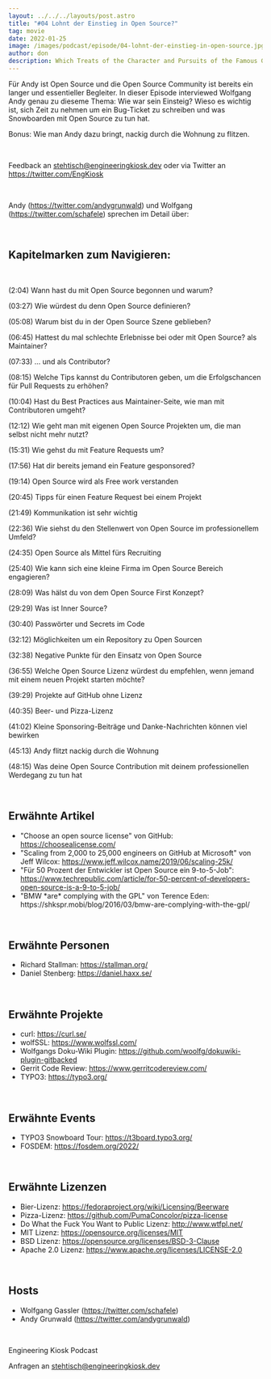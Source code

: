 ```yaml
---
layout: ../../../layouts/post.astro
title: "#04 Lohnt der Einstieg in Open Source?"
tag: movie
date: 2022-01-25
image: /images/podcast/episode/04-lohnt-der-einstieg-in-open-source.jpg
author: don
description: Which Treats of the Character and Pursuits of the Famous Gentleman Don Quixote of La Mancha
---
```


<p>Für Andy ist Open Source und die Open Source Community ist bereits ein langer und essentieller Begleiter. In dieser Episode interviewed Wolfgang Andy genau zu dieseme Thema: Wie war sein Einsteig? Wieso es wichtig ist, sich Zeit zu nehmen um ein Bug-Ticket zu schreiben und was Snowboarden mit Open Source zu tun hat.</p><p>Bonus: Wie man Andy dazu bringt, nackig durch die Wohnung zu flitzen.</p><p><br></p><p>Feedback an <a href="mailto:stehtisch@engineeringkiosk.dev" rel="nofollow">stehtisch@engineeringkiosk.dev</a> oder via Twitter an <a href="https://twitter.com/EngKiosk" rel="nofollow">https://twitter.com/EngKiosk</a></p><p><br></p><p>Andy (<a href="https://twitter.com/andygrunwald" rel="nofollow">https://twitter.com/andygrunwald</a>) und Wolfgang (<a href="https://twitter.com/schafele" rel="nofollow">https://twitter.com/schafele</a>) sprechen im Detail über:</p><p><br></p><h2>Kapitelmarken zum Navigieren:</h2><p><br></p><p>(2:04) Wann hast du mit Open Source begonnen und warum?</p><p>(03:27) Wie würdest du denn Open Source definieren?</p><p>(05:08) Warum bist du in der Open Source Szene geblieben?</p><p>(06:45) Hattest du mal schlechte Erlebnisse bei oder mit Open Source? als Maintainer?</p><p>(07:33) ... und als Contributor?</p><p>(08:15) Welche Tips kannst du Contributoren geben, um die Erfolgschancen für Pull Requests zu erhöhen?</p><p>(10:04) Hast du Best Practices aus Maintainer-Seite, wie man mit Contributoren umgeht?</p><p>(12:12) Wie geht man mit eigenen Open Source Projekten um, die man selbst nicht mehr nutzt?</p><p>(15:31) Wie gehst du mit Feature Requests um?</p><p>(17:56) Hat dir bereits jemand ein Feature gesponsored?</p><p>(19:14) Open Source wird als Free work verstanden</p><p>(20:45) Tipps für einen Feature Request bei einem Projekt</p><p>(21:49) Kommunikation ist sehr wichtig</p><p>(22:36) Wie siehst du den Stellenwert von Open Source im professionellem Umfeld?</p><p>(24:35) Open Source als Mittel fürs Recruiting</p><p>(25:40) Wie kann sich eine kleine Firma im Open Source Bereich engagieren?</p><p>(28:09) Was hälst du von dem Open Source First Konzept?</p><p>(29:29) Was ist Inner Source?</p><p>(30:40) Passwörter und Secrets im Code</p><p>(32:12) Möglichkeiten um ein Repository zu Open Sourcen</p><p>(32:38) Negative Punkte für den Einsatz von Open Source</p><p>(36:55) Welche Open Source Lizenz würdest du empfehlen, wenn jemand mit einem neuen Projekt starten möchte?</p><p>(39:29) Projekte auf GitHub ohne Lizenz</p><p>(40:35) Beer- und Pizza-Lizenz</p><p>(41:02) Kleine Sponsoring-Beiträge und Danke-Nachrichten können viel bewirken</p><p>(45:13) Andy flitzt nackig durch die Wohnung</p><p>(48:15) Was deine Open Source Contribution mit deinem professionellen Werdegang zu tun hat</p><p><br></p><h2>Erwähnte Artikel</h2><ul><li>&#34;Choose an open source license&#34; von GitHub: <a href="https://choosealicense.com/" rel="nofollow">https://choosealicense.com/</a></li><li>&#34;Scaling from 2,000 to 25,000 engineers on GitHub at Microsoft&#34; von Jeff Wilcox: <a href="https://www.jeff.wilcox.name/2019/06/scaling-25k/" rel="nofollow">https://www.jeff.wilcox.name/2019/06/scaling-25k/</a></li><li>&#34;Für 50 Prozent der Entwickler ist Open Source ein 9-to-5-Job&#34;: <a href="https://www.techrepublic.com/article/for-50-percent-of-developers-open-source-is-a-9-to-5-job/" rel="nofollow">https://www.techrepublic.com/article/for-50-percent-of-developers-open-source-is-a-9-to-5-job/</a></li><li>&#34;BMW *are* complying with the GPL&#34; von Terence Eden: https://shkspr.mobi/blog/2016/03/bmw-are-complying-with-the-gpl/</li></ul><p><br></p><h2>Erwähnte Personen</h2><ul><li>Richard Stallman: <a href="https://stallman.org/" rel="nofollow">https://stallman.org/</a></li><li>Daniel Stenberg: <a href="https://daniel.haxx.se/" rel="nofollow">https://daniel.haxx.se/</a></li></ul><p><br></p><h2>Erwähnte Projekte</h2><ul><li>curl: <a href="https://curl.se/" rel="nofollow">https://curl.se/</a></li><li>wolfSSL: <a href="https://www.wolfssl.com/" rel="nofollow">https://www.wolfssl.com/</a></li><li>Wolfgangs Doku-Wiki Plugin: <a href="https://github.com/woolfg/dokuwiki-plugin-gitbacked" rel="nofollow">https://github.com/woolfg/dokuwiki-plugin-gitbacked</a></li><li>Gerrit Code Review: <a href="https://www.gerritcodereview.com/" rel="nofollow">https://www.gerritcodereview.com/</a></li><li>TYPO3: <a href="https://typo3.org/" rel="nofollow">https://typo3.org/</a></li></ul><p><br></p><h2>Erwähnte Events</h2><ul><li>TYPO3 Snowboard Tour: <a href="https://t3board.typo3.org/" rel="nofollow">https://t3board.typo3.org/</a></li><li>FOSDEM: <a href="https://fosdem.org/2022/" rel="nofollow">https://fosdem.org/2022/</a></li></ul><p><br></p><h2>Erwähnte Lizenzen</h2><ul><li>Bier-Lizenz: <a href="https://fedoraproject.org/wiki/Licensing/Beerware" rel="nofollow">https://fedoraproject.org/wiki/Licensing/Beerware</a></li><li>Pizza-Lizenz: <a href="https://github.com/PumaConcolor/pizza-license" rel="nofollow">https://github.com/PumaConcolor/pizza-license</a></li><li>Do What the Fuck You Want to Public Lizenz: <a href="http://www.wtfpl.net/" rel="nofollow">http://www.wtfpl.net/</a></li><li>MIT Lizenz: <a href="https://opensource.org/licenses/MIT" rel="nofollow">https://opensource.org/licenses/MIT</a></li><li>BSD Lizenz: <a href="https://opensource.org/licenses/BSD-3-Clause" rel="nofollow">https://opensource.org/licenses/BSD-3-Clause</a></li><li>Apache 2.0 Lizenz: <a href="https://www.apache.org/licenses/LICENSE-2.0" rel="nofollow">https://www.apache.org/licenses/LICENSE-2.0</a></li></ul><p><br></p><h2>Hosts</h2><ul><li>Wolfgang Gassler (<a href="https://twitter.com/schafele" rel="nofollow">https://twitter.com/schafele</a>)</li><li>Andy Grunwald (<a href="https://twitter.com/andygrunwald" rel="nofollow">https://twitter.com/andygrunwald</a>)</li></ul><p><br></p><p>Engineering Kiosk Podcast</p><p>Anfragen an <a href="mailto:stehtisch@engineeringkiosk.dev" rel="nofollow">stehtisch@engineeringkiosk.dev</a></p>